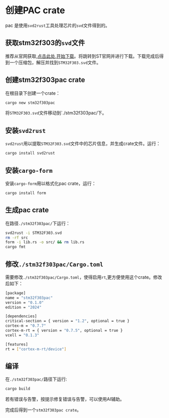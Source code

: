 # 创建PAC crate

pac 是使用`svd2rust`工具处理芯片的`svd`文件得到的。

## 获取stm32f303的`svd`文件

推荐从官网获取,[点击此处,开始下载](https://www.st.com/resource/en/svd/stm32f3-svd.zip)。将跳转到ST官网并进行下载。下载完成后得到一个压缩包，解压并找到`STM32F303.svd`文件。

## 创建stm32f303pac crate

在根目录下创建一个crate：
```bash
cargo new stm32f303pac
```

将`STM32F303.svd`文件移动到`./stm32f303pac/下。

## 安装`svd2rust`

`svd2rust`用以提取`STM32F303.svd`文件中的芯片信息，并生成crate文件。运行：
```bash
cargo install svd2rust
```

## 安装`cargo-form`

安装`cargo-form`用以格式化pac crate，运行：
```bash
cargo install form
```

## 生成pac crate

在路径`./stm32f303pac/`下运行：
```bash
svd2rust -i STM32F303.svd
rm -rf src
form -i lib.rs -o src/ && rm lib.rs
cargo fmt
```

## 修改`./stm32f303pac/Cargo.toml`

需要修改`./stm32f303pac/Cargo.toml`，使得启用`rt`,更方便使用这个crate。修改后如下：
```bash
[package]
name = "stm32f303pac"
version = "0.1.0"
edition = "2024"

[dependencies]
critical-section = { version = "1.2", optional = true }
cortex-m = "0.7.7"
cortex-m-rt = { version = "0.7.5", optional = true }
vcell = "0.1.3"

[features]
rt = ["cortex-m-rt/device"]
```

## 编译
在`./stm32f303pac/`路径下运行:
```bash
cargo build
```
若有错误与告警，按提示修复错误与告警，可以使用AI辅助。

完成后得到一个`stm32f303pac crate`。